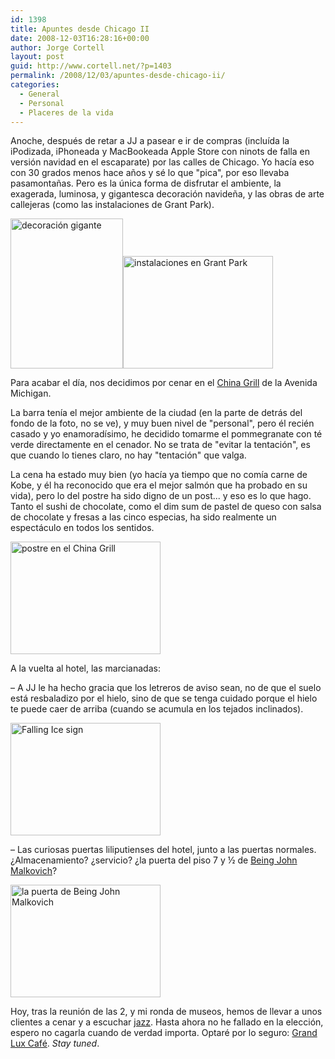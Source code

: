 ```yaml
---
id: 1398
title: Apuntes desde Chicago II
date: 2008-12-03T16:28:16+00:00
author: Jorge Cortell
layout: post
guid: http://www.cortell.net/?p=1403
permalink: /2008/12/03/apuntes-desde-chicago-ii/
categories:
  - General
  - Personal
  - Placeres de la vida
---
```

Anoche, después de retar a JJ a pasear e ir de compras (incluída la iPodizada, iPhoneada y MacBookeada Apple Store con ninots de falla en versión navidad en el escaparate) por las calles de Chicago. Yo hacía eso con 30 grados menos hace años y sé lo que "pica", por eso llevaba pasamontañas. Pero es la única forma de disfrutar el ambiente, la exagerada, luminosa, y gigantesca decoración navideña, y las obras de arte callejeras (como las instalaciones de Grant Park).

<img src="http://farm4.static.flickr.com/3052/3079377761_5b1e9cce72_m.jpg" alt="decoración gigante" width="180" height="240" /><img src="http://farm4.static.flickr.com/3070/3080213816_20e63f75bc_m.jpg" alt="instalaciones en Grant Park" width="240" height="180" />

Para acabar el día, nos decidimos por cenar en el <a title="http://www.chinagrillmgt.com/chinaIL/main.cfm?pp=0" href="http://www.chinagrillmgt.com/chinaIL/main.cfm?pp=0" target="_blank">China Grill</a> de la Avenida Michigan.

La barra tenía el mejor ambiente de la ciudad (en la parte de detrás del fondo de la foto, no se ve), y muy buen nivel de "personal", pero él recién casado y yo enamoradísimo, he decidido tomarme el pommegranate con té verde directamente en el cenador. No se trata de "evitar la tentación", es que cuando lo tienes claro, no hay "tentación" que valga.

La cena ha estado muy bien (yo hacía ya tiempo que no comía carne de Kobe, y él ha reconocido que era el mejor salmón que ha probado en su vida), pero lo del postre ha sido digno de un post... y eso es lo que hago. Tanto el sushi de chocolate, como el dim sum de pastel de queso con salsa de chocolate y fresas a las cinco especias, ha sido realmente un espectáculo en todos los sentidos.

<img src="http://farm4.static.flickr.com/3230/3079377821_f9dce669cb_m.jpg" alt="postre en el China Grill" width="240" height="180" />

A la vuelta al hotel, las marcianadas:
  
– A JJ le ha hecho gracia que los letreros de aviso sean, no de que el suelo está resbaladizo por el hielo, sino de que se tenga cuidado porque el hielo te puede caer de arriba (cuando se acumula en los tejados inclinados).

<img src="http://farm3.static.flickr.com/2208/2125416121_ec64b2d9f7_m.jpg" alt="Falling Ice sign" width="240" height="180" />
  
– Las curiosas puertas liliputienses del hotel, junto a las puertas normales. ¿Almacenamiento? ¿servicio? ¿la puerta del piso 7 y ½ de <a title="http://www.imdb.com/title/tt0120601/" href="http://www.imdb.com/title/tt0120601/" target="_blank">Being John Malkovich</a>?

<img src="http://farm4.static.flickr.com/3053/3079377865_79d2fc87fd_m.jpg" alt="la puerta de Being John Malkovich" width="240" height="180" />

Hoy, tras la reunión de las 2, y mi ronda de museos, hemos de llevar a unos clientes a cenar y a escuchar <a title="http://www.bluechicago.com/" href="http://www.bluechicago.com/" target="_blank">jazz</a>. Hasta ahora no he fallado en la elección, espero no cagarla cuando de verdad importa. Optaré por lo seguro: <a title="http://www.grandluxcafe.com/" href="http://www.grandluxcafe.com/" target="_blank">Grand Lux Café</a>. _Stay tuned_.